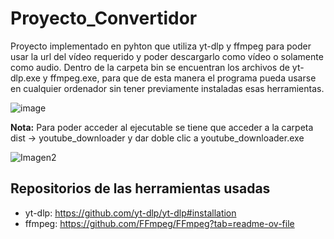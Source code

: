 # Proyecto_Convertidor
Proyecto implementado en pyhton que utiliza yt-dlp y ffmpeg para poder usar la url del vídeo requerido y poder descargarlo como vídeo o solamente como audio.
Dentro de la carpeta bin se encuentran los archivos de yt-dlp.exe y ffmpeg.exe, para que de esta manera el programa pueda usarse en cualquier ordenador sin tener previamente instaladas esas herramientas.

![image](https://github.com/user-attachments/assets/150ed253-233d-4a39-8a6d-9f23addf83ae)

**Nota:** Para poder acceder al ejecutable se tiene que acceder a la carpeta dist -> youtube_downloader y dar doble clic a youtube_downloader.exe

![Imagen2](https://github.com/user-attachments/assets/9297c617-2e35-4028-931f-2a2c915480dd)

## Repositorios de las herramientas usadas
* yt-dlp: https://github.com/yt-dlp/yt-dlp#installation
* ffmpeg: https://github.com/FFmpeg/FFmpeg?tab=readme-ov-file
